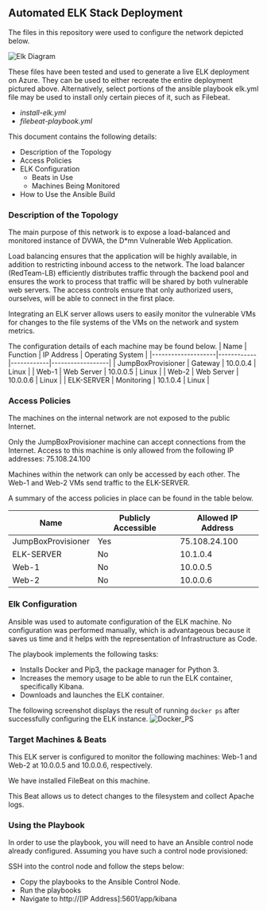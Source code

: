 ## Automated ELK Stack Deployment

The files in this repository were used to configure the network depicted below.

![Elk Diagram](https://user-images.githubusercontent.com/87720740/146467687-a405100c-f1ff-47b6-8848-b13122116c80.jpg)


These files have been tested and used to generate a live ELK deployment on Azure. They can be used to either recreate the entire deployment pictured above. Alternatively, select portions of the ansible playbook elk.yml file may be used to install only certain pieces of it, such as Filebeat.

- _install-elk.yml_
- _filebeat-playbook.yml_

This document contains the following details:
- Description of the Topology
- Access Policies
- ELK Configuration
  - Beats in Use
  - Machines Being Monitored
- How to Use the Ansible Build


### Description of the Topology

The main purpose of this network is to expose a load-balanced and monitored instance of DVWA, the D*mn Vulnerable Web Application.

Load balancing ensures that the application will be highly available, in addition to restricting inbound access to the network. The load balancer (RedTeam-LB) efficiently distributes traffic through the backend pool and ensures the work to process that traffic will be shared by both vulnerable web servers. The access controls ensure that only authorized users, ourselves, will be able to connect in the first place.

Integrating an ELK server allows users to easily monitor the vulnerable VMs for changes to the file systems of the VMs on the network and system metrics.

The configuration details of each machine may be found below.
| Name               | Function   | IP Address | Operating System |
|--------------------|------------|------------|------------------|
| JumpBoxProvisioner | Gateway    | 10.0.0.4   | Linux            |
| Web-1              | Web Server | 10.0.0.5   | Linux            |
| Web-2              | Web Server | 10.0.0.6   | Linux            |
| ELK-SERVER         | Monitoring | 10.1.0.4   | Linux            |

### Access Policies

The machines on the internal network are not exposed to the public Internet. 

Only the JumpBoxProvisioner machine can accept connections from the Internet. Access to this machine is only allowed from the following IP addresses:
75.108.24.100

Machines within the network can only be accessed by each other. The Web-1 and Web-2 VMs send traffic to the ELK-SERVER.

A summary of the access policies in place can be found in the table below.

| Name               | Publicly Accessible | Allowed IP Address |
|--------------------|---------------------|--------------------|
| JumpBoxProvisioner | Yes                 | 75.108.24.100      |
| ELK-SERVER         | No                  | 10.1.0.4           |
| Web-1              | No                  | 10.0.0.5           |
| Web-2              | No                  | 10.0.0.6           |

### Elk Configuration

Ansible was used to automate configuration of the ELK machine. No configuration was performed manually, which is advantageous because it saves us time and it helps with the representation of Infrastructure as Code.

The playbook implements the following tasks:
- Installs Docker and Pip3, the package manager for Python 3. 
- Increases the memory usage to be able to run the ELK container, specifically Kibana.
- Downloads and launches the ELK container.

The following screenshot displays the result of running `docker ps` after successfully configuring the ELK instance.
![Docker_PS](https://user-images.githubusercontent.com/87720740/146648288-864ba995-6232-4eb7-921f-487c616972a8.jpg)
    
### Target Machines & Beats
This ELK server is configured to monitor the following machines: Web-1 and Web-2 at 10.0.0.5 and 10.0.0.6, respectively.

We have installed FileBeat on this machine.

This Beat allows us to detect changes to the filesystem and collect Apache logs.

### Using the Playbook
In order to use the playbook, you will need to have an Ansible control node already configured. Assuming you have such a control node provisioned: 

SSH into the control node and follow the steps below:
- Copy the playbooks to the Ansible Control Node.
- Run the playbooks
- Navigate to http://[IP Address]:5601/app/kibana 
